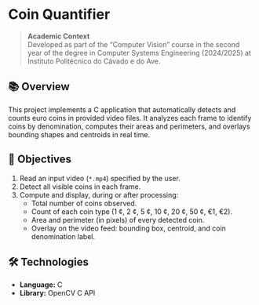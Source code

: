 # Coin Quantifier

> **Academic Context**  
> Developed as part of the “Computer Vision” course in the second year of the degree in Computer Systems Engineering (2024/2025) at Instituto Politécnico do Cávado e do Ave.

## 📚 Overview

This project implements a C application that automatically detects and counts euro coins in provided video files. It analyzes each frame to identify coins by denomination, computes their areas and perimeters, and overlays bounding shapes and centroids in real time.

## 🎯 Objectives

1. Read an input video (`*.mp4`) specified by the user.  
2. Detect all visible coins in each frame.  
3. Compute and display, during or after processing:  
   - Total number of coins observed.  
   - Count of each coin type (1 ¢, 2 ¢, 5 ¢, 10 ¢, 20 ¢, 50 ¢, €1, €2).  
   - Area and perimeter (in pixels) of every detected coin.  
   - Overlay on the video feed: bounding box, centroid, and coin denomination label.

## 🛠️ Technologies

- **Language:** C  
- **Library:** OpenCV C API 

